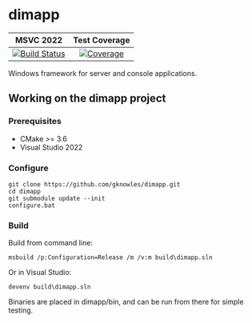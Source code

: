 <!--
Copyright Glen Knowles 2016 - 2025.
Distributed under the Boost Software License, Version 1.0.
-->

# dimapp

| MSVC 2022 | Test Coverage |
| :-------: | :-----------: |
| [![Build Status][ci-badge]][ci-link] | [![Coverage][cov-badge]][cov-link] |

[ci-link]: https://github.com/gknowles/dimapp/actions/workflows/github-build.yml
[ci-badge]: https://github.com/gknowles/dimapp/actions/workflows/github-build.yml/badge.svg

[cov-link]: https://codecov.io/gh/gknowles/dimapp/tree/master
[cov-badge]: https://codecov.io/gh/gknowles/dimapp/branch/master/graph/badge.svg?token=AsZbKqf6lA

Windows framework for server and console applications.

## Working on the dimapp project
### Prerequisites
* CMake >= 3.6
* Visual Studio 2022

### Configure

~~~ console
git clone https://github.com/gknowles/dimapp.git
cd dimapp
git submodule update --init
configure.bat
~~~

### Build

Build from command line:

~~~ console
msbuild /p:Configuration=Release /m /v:m build\dimapp.sln
~~~

Or in Visual Studio:

~~~ console
devenv build\dimapp.sln
~~~

Binaries are placed in dimapp/bin, and can be run from there for simple
testing.
